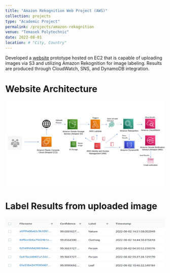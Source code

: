 ```yaml
---
title: "Amazon Rekognition Web Project (AWS)"
collection: projects
type: "Academic Project"
permalink: /projects/amazon-rekognition
venue: "Temasek Polytechnic"
date: 2022-08-01
location: # "City, Country"
---
```


Developed a [website](https://github.com/juliuschanjq/AWS-Projects/tree/main/Rekognition_Label_Detetion) prototype hosted on EC2 that is capable of uploading images via S3 and utilizing Amazon Rekognition for image labeling. Results are produced through CloudWatch, SNS, and DynamoDB integration.

Website Architecture
======
![](/images/websitearchiteture.png)

Label Results from uploaded image
======
![](/images/labelresults.png)


